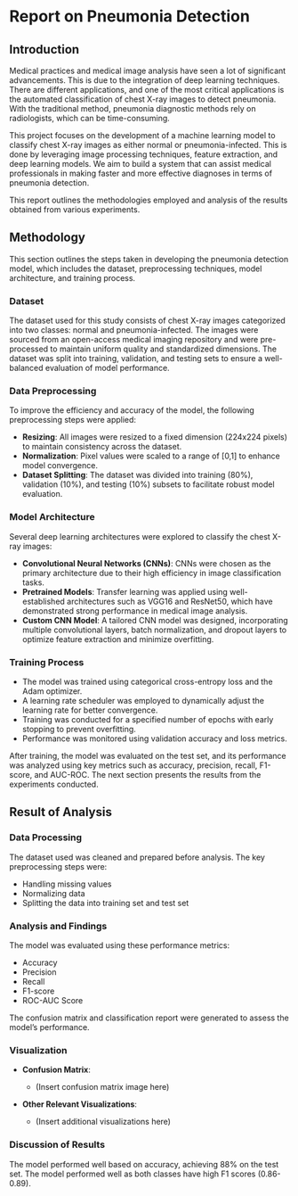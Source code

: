 # Report on Pneumonia Detection

## Introduction

Medical practices and medical image analysis have seen a lot of significant advancements. This is due to the integration of deep learning techniques. 
There are different applications, and one of the most critical applications is the automated classification of chest X-ray images to detect pneumonia. 
With the traditional method, pneumonia diagnostic methods rely on radiologists, which can be time-consuming.

This project focuses on the development of a machine learning model to classify chest X-ray images as either normal or pneumonia-infected.
This is done by leveraging image processing techniques, feature extraction, and deep learning models. We aim to build a system that can assist medical professionals in making faster and more effective diagnoses in terms of pneumonia detection.

This report outlines the methodologies employed and analysis of the results obtained from various experiments.

## Methodology

This section outlines the steps taken in developing the pneumonia detection model, which includes the dataset, preprocessing techniques, model architecture, and training process.

### Dataset

The dataset used for this study consists of chest X-ray images categorized into two classes: normal and pneumonia-infected.
The images were sourced from an open-access medical imaging repository and were pre-processed to maintain uniform quality and standardized dimensions. 
The dataset was split into training, validation, and testing sets to ensure a well-balanced evaluation of model performance.

### Data Preprocessing

To improve the efficiency and accuracy of the model, the following preprocessing steps were applied:

- **Resizing**: All images were resized to a fixed dimension (224x224 pixels) to maintain consistency across the dataset.
- **Normalization**: Pixel values were scaled to a range of [0,1] to enhance model convergence.
- **Dataset Splitting**: The dataset was divided into training (80%), validation (10%), and testing (10%) subsets to facilitate robust model evaluation.

### Model Architecture

Several deep learning architectures were explored to classify the chest X-ray images:

- **Convolutional Neural Networks (CNNs)**: CNNs were chosen as the primary architecture due to their high efficiency in image classification tasks.
- **Pretrained Models**: Transfer learning was applied using well-established architectures such as VGG16 and ResNet50, which have demonstrated strong performance in medical image analysis.
- **Custom CNN Model**: A tailored CNN model was designed, incorporating multiple convolutional layers, batch normalization, and dropout layers to optimize feature extraction and minimize overfitting.

### Training Process

- The model was trained using categorical cross-entropy loss and the Adam optimizer.
- A learning rate scheduler was employed to dynamically adjust the learning rate for better convergence.
- Training was conducted for a specified number of epochs with early stopping to prevent overfitting.
- Performance was monitored using validation accuracy and loss metrics.

After training, the model was evaluated on the test set, and its performance was analyzed using key metrics such as accuracy, precision, recall, F1-score, and AUC-ROC.
The next section presents the results from the experiments conducted.

## Result of Analysis

### Data Processing

The dataset used was cleaned and prepared before analysis. The key preprocessing steps were:

- Handling missing values
- Normalizing data
- Splitting the data into training set and test set

### Analysis and Findings

The model was evaluated using these performance metrics:

- Accuracy
- Precision
- Recall
- F1-score
- ROC-AUC Score

The confusion matrix and classification report were generated to assess the model’s performance.

### Visualization

- **Confusion Matrix**:
  - (Insert confusion matrix image here)

- **Other Relevant Visualizations**:
  - (Insert additional visualizations here)

### Discussion of Results

The model performed well based on accuracy, achieving 88% on the test set. The model performed well as both classes have high F1 scores (0.86-0.89).
